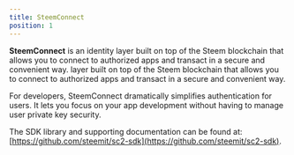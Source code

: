 ```yaml
---
title: SteemConnect
position: 1
---
```


**SteemConnect** is an identity layer built on top of the Steem blockchain that allows you to connect to authorized apps and transact in a secure and convenient way. layer built on top of the Steem blockchain that allows you to connect to authorized apps and transact in a secure and convenient way.

For developers, SteemConnect dramatically simplifies authentication for users. It lets you focus on your app development without having to manage user private key security.

The SDK library and supporting documentation can be found at: [https://github.com/steemit/sc2-sdk](https://github.com/steemit/sc2-sdk).

